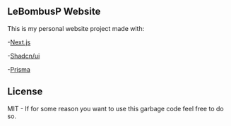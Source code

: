 ## LeBombusP Website

This is my personal website project made with: 

-[Next.js](https://nextjs.org/) 

-[Shadcn/ui](https://ui.shadcn.com/) 

-[Prisma](https://www.prisma.io/)

<!-- And other stuff that i will add in the future -->

## License

MIT - If for some reason you want to use this garbage code feel free to do so.
